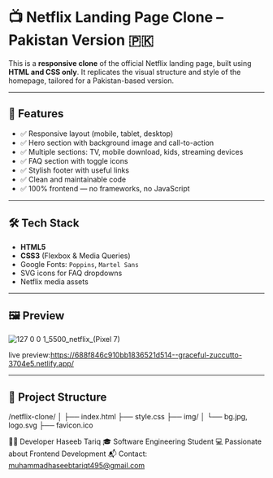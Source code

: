# 📺 Netflix Landing Page Clone – Pakistan Version 🇵🇰

This is a **responsive clone** of the official Netflix landing page, built using **HTML and CSS only**. It replicates the visual structure and style of the homepage, tailored for a Pakistan-based version.

---

## 🔧 Features

- ✅ Responsive layout (mobile, tablet, desktop)
- ✅ Hero section with background image and call-to-action
- ✅ Multiple sections: TV, mobile download, kids, streaming devices
- ✅ FAQ section with toggle icons
- ✅ Stylish footer with useful links
- ✅ Clean and maintainable code
- ✅ 100% frontend — no frameworks, no JavaScript

---

## 🛠️ Tech Stack

- **HTML5**
- **CSS3** (Flexbox & Media Queries)
- Google Fonts: `Poppins`, `Martel Sans`
- SVG icons for FAQ dropdowns
- Netflix media assets

---

## 🖼️ Preview

![127 0 0 1_5500_netflix_(Pixel 7)](https://github.com/user-attachments/assets/be062f2c-d42c-48aa-bf70-bc04ef88846e)


live preview:https://688f846c910bb1836521d514--graceful-zuccutto-3704e5.netlify.app/

---

## 📁 Project Structure
/netflix-clone/
│
├── index.html
├── style.css
├── img/
│ └── bg.jpg, logo.svg
├── favicon.ico




👨‍💻 Developer
Haseeb Tariq
🎓 Software Engineering Student
💻 Passionate about Frontend Development
📬 Contact: muhammadhaseebtariqt495@gmail.com

